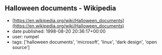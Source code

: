 ## Halloween documents - Wikipedia
 - [https://en.wikipedia.org/wiki/Halloween_documents](https://en.wikipedia.org/wiki/Halloween_documents)
 - date published: 1998-08-20 20:36:17+00:00
 - user: rumpel
 - tags: ['halloween documents', 'microsoft', 'linux', 'dark design', 'open source']

